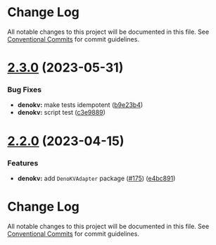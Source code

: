 # Change Log

All notable changes to this project will be documented in this file.
See [Conventional Commits](https://conventionalcommits.org) for commit guidelines.

# [2.3.0](https://github.com/grammyjs/storages/compare/v2.2.0...v2.3.0) (2023-05-31)

### Bug Fixes

- **denokv:** make tests idempotent ([b9e23b4](https://github.com/grammyjs/storages/commit/b9e23b45aee215e7e46d033d1b43a57720a60b30))
- **denokv:** script test ([c3e9889](https://github.com/grammyjs/storages/commit/c3e988981c79cd39a2a3416f7accae09823377c7))

# [2.2.0](https://github.com/grammyjs/storages/compare/v2.1.4...v2.2.0) (2023-04-15)

### Features

- **denokv:** add `DenoKVAdapter` package ([#175](https://github.com/grammyjs/storages/issues/175)) ([e4bc891](https://github.com/grammyjs/storages/commit/e4bc891ffd25192afd71427700f4a81ceac65f36))

# Change Log

All notable changes to this project will be documented in this file. See
[Conventional Commits](https://conventionalcommits.org) for commit guidelines.
